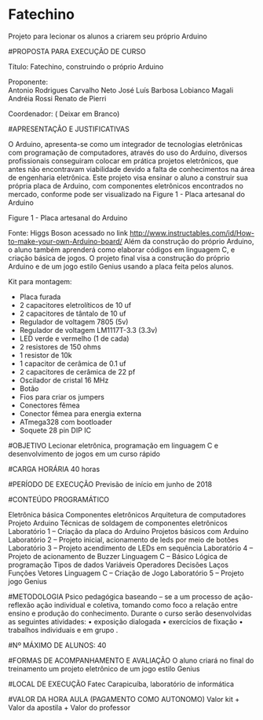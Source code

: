 # Fatechino
Projeto para lecionar os alunos a criarem seu próprio Arduino

#PROPOSTA PARA EXECUÇÃO DE CURSO

Título:  Fatechino, construindo o próprio Arduino

Proponente:  
Antonio Rodrigues Carvalho Neto
José Luís Barbosa Lobianco
Magali Andréia Rossi
Renato de Pierri

Coordenador:  ( Deixar em Branco)

#APRESENTAÇÃO E JUSTIFICATIVAS

O Arduino, apresenta-se como um integrador de tecnologias eletrônicas com programação de computadores, através do uso do Arduino, diversos profissionais conseguiram colocar em prática projetos eletrônicos, que antes não encontravam viabilidade devido a falta de conhecimentos na área de engenharia eletrônica.
Este projeto visa ensinar o aluno a construir sua própria placa de Arduino, com componentes eletrônicos encontrados no mercado, conforme pode ser visualizado na Figure 1 - Placa artesanal do Arduino

Figure 1 - Placa artesanal do Arduino

 
Fonte: Higgs Boson acessado no link http://www.instructables.com/id/How-to-make-your-own-Arduino-board/
Além da construção do próprio Arduino, o aluno também aprenderá como elaborar códigos em linguagem C, e criação básica de jogos.
O projeto final visa a construção do próprio Arduino e de um jogo estilo Genius usando a placa feita pelos alunos.

Kit para montagem:
- Placa furada
- 2 capacitores eletrolíticos de 10 uf
- 2 capacitores de tântalo de 10 uf
- Regulador de voltagem 7805 (5v)
- Regulador de voltagem LM1117T-3.3 (3.3v)
- LED verde e vermelho (1 de cada)
- 2 resistores de 150 ohms
- 1 resistor de 10k
- 1 capacitor de cerâmica de 0.1 uf
- 2 capacitores de cerâmica de 22 pf
- Oscilador de cristal 16 MHz
- Botão
- Fios para criar os jumpers
- Conectores fêmea
- Conector fêmea para energia externa
- ATmega328 com bootloader
- Soquete 28 pin DIP IC

#OBJETIVO 
Lecionar eletrônica, programação em linguagem C e desenvolvimento de jogos em um curso rápido


#CARGA HORÁRIA 
40 horas



#PERÍODO DE EXECUÇÃO
Previsão de início em junho de 2018


#CONTEÚDO PROGRAMÁTICO

Eletrônica básica
Componentes eletrônicos
Arquitetura de computadores
Projeto Arduino
Técnicas de soldagem de componentes eletrônicos
Laboratório 1 – Criação da placa do Arduino
Projetos básicos com Arduino
Laboratório 2 – Projeto inicial, acionamento de leds por meio de botões
Laboratório 3 – Projeto acendimento de LEDs em sequência
Laboratório 4 – Projeto de acionamento de Buzzer
Linguagem C – Básico
	Lógica de programação
	Tipos de dados
	Variáveis
	Operadores
	Decisões
	Laços
	Funções
	Vetores
Linguagem C – Criação de Jogo
Laboratório 5 – Projeto jogo Genius
 


#METODOLOGIA
Psico pedagógica baseando – se a um processo de ação-reflexão ação individual e coletiva, tomando como foco a relação entre ensino e produção do conhecimento.
Durante o curso serão desenvolvidas as seguintes atividades:
•	exposição dialogada
•	exercícios de fixação
•	trabalhos individuais e em grupo
.


#Nº MÁXIMO DE ALUNOS: 40



#FORMAS DE ACOMPANHAMENTO E AVALIAÇÃO
O aluno criará no final do treinamento um projeto eletrônico de um jogo estilo Genius

#LOCAL DE EXECUÇÃO
Fatec Carapicuíba, laboratório de informática

#VALOR DA HORA AULA (PAGAMENTO COMO AUTONOMO)
Valor kit + Valor da apostila + Valor do professor
